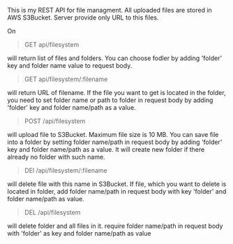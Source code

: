 This is my REST API for file managment. All uploaded files are stored in AWS S3Bucket. Server provide only URL to this files.

On

>GET api/filesystem

will return list of files and folders. You can choose fodler by adding 'folder' key and folder name value to request body.

>GET api/filesystem/:filename

will return URL of filename. If the file you want to get is located in the folder, you need to set folder name or path to folder in request body by adding 'folder' key and folder name/path as a value.

>POST /api/filesystem

will upload file to S3Bucket. Maximum file size is 10 MB. You can save file into a folder by setting folder name/path in request body by adding 'folder' key and folder name/path as a value. It will create new folder if there already no folder with such name.

>DEl /api/filesystem/:filename

will delete file with this name in S3Bucket. If file, which you want to delete is located in folder, add folder name/path in request body with key 'folder' and folder name/path as value.

>DEL /api/filesystem

will delete folder and all files in it. require folder name/path in request body with 'folder' as key and folder name/path as value